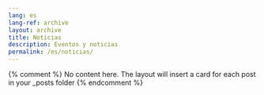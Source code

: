 ```yaml
---
lang: es
lang-ref: archive
layout: archive
title: Noticias
description: Eventos y noticias
permalink: /es/noticias/
---
```

{% comment %}
  No content here. The layout will insert a card for each post in your _posts folder
{% endcomment %}
